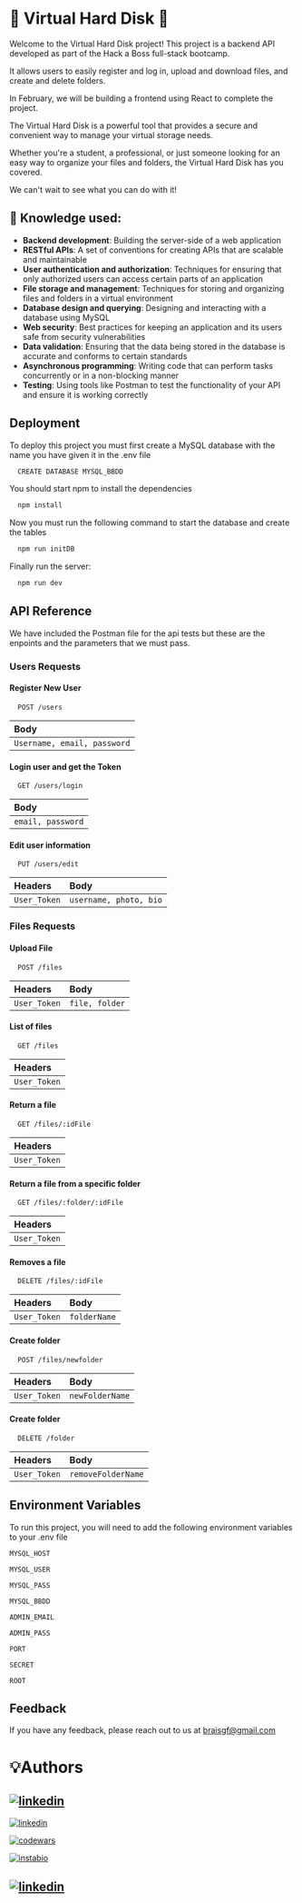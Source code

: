 
# 💾 Virtual Hard Disk 💽

Welcome to the Virtual Hard Disk project! 
This project is a backend API developed as part of the Hack a Boss full-stack bootcamp. 

It allows users to easily register and log in, upload and download files, and create and delete folders. 

In February, we will be building a frontend using React to complete the project. 

The Virtual Hard Disk is a powerful tool that provides a secure and convenient way to manage your virtual storage needs. 

Whether you're a student, a professional, or just someone looking for an easy way to organize your files and folders, the Virtual Hard Disk has you covered. 

We can't wait to see what you can do with it!
## 🧠 Knowledge used:
- **Backend development**: Building the server-side of a web application
- **RESTful APIs**: A set of conventions for creating APIs that are scalable and maintainable
- **User authentication and authorization**: Techniques for ensuring that only authorized users can access certain parts of an application
- **File storage and management**: Techniques for storing and organizing files and folders in a virtual environment
- **Database design and querying**: Designing and interacting with a database using MySQL
- **Web security**: Best practices for keeping an application and its users safe from security vulnerabilities
- **Data validation**: Ensuring that the data being stored in the database is accurate and conforms to certain standards
- **Asynchronous programming**: Writing code that can perform tasks concurrently or in a non-blocking manner
- **Testing**: Using tools like Postman to test the functionality of your API and ensure it is working correctly



## Deployment

To deploy this project you must first create a MySQL database with the name you have given it in the .env file


```bash
  CREATE DATABASE MYSQL_BBDD
```

You should start npm to install the dependencies
```bash
  npm install
```

Now you must run the following command to start the database and create the tables
```bash
  npm run initDB
```
Finally run the server:
```bash
  npm run dev
```


## API Reference
We have included the Postman file for the api tests but these are the enpoints and the parameters that we must pass.
### Users Requests

#### Register New User

```http
  POST /users
```

| Body     |
:----------------------- | 
| `Username, email, password` | 


#### Login user and get the Token

```http
  GET /users/login
```
| Body     |
| :----------------------- | 
| `email, password` | 



#### Edit user information

```http
  PUT /users/edit
```
| Headers | Body     |
| :-------- | :----------------------- | 
| `User_Token` | `username, photo, bio` | 





### Files Requests

#### Upload File

```http
  POST /files
```
| Headers | Body     |
| :-------- | :----------------------- | 
| `User_Token` | `file, folder` | 


#### List of files

```http
  GET /files
```
| Headers |
| :-------- |
| `User_Token` |


#### Return a file

```http
  GET /files/:idFile
```
| Headers |
| :-------- |
| `User_Token` |

#### Return a file from a specific folder

```http
  GET /files/:folder/:idFile
```
| Headers |
| :-------- |
| `User_Token` |


#### Removes a file

```http
  DELETE /files/:idFile
```
| Headers | Body     |
| :-------- | :----------------------- | 
| `User_Token` | `folderName` | 



#### Create folder

```http
  POST /files/newfolder
```
| Headers | Body     |
| :-------- | :----------------------- | 
| `User_Token` | `newFolderName` | 


#### Create folder

```http
  DELETE /folder
```
| Headers | Body     |
| :-------- | :----------------------- | 
| `User_Token` | `removeFolderName` |

## Environment Variables

To run this project, you will need to add the following environment variables to your .env file

`MYSQL_HOST`

`MYSQL_USER`

`MYSQL_PASS`

`MYSQL_BBDD`

`ADMIN_EMAIL`

`ADMIN_PASS`

`PORT`

`SECRET`

`ROOT`



## Feedback

If you have any feedback, please reach out to us at braisgf@gmail.com


# 💡Authors 




## [![linkedin](https://img.shields.io/badge/TheBraisGF-100000?style=for-the-badge&logo=github&logoColor=white)](https://github.com/TheBraisgf)

[![linkedin](https://img.shields.io/badge/linkedin-0A66C2?style=for-the-badge&logo=linkedin&logoColor=white)](https://www.linkedin.com/in/braisgf/)

[![codewars](https://img.shields.io/badge/Codewars-B1361E?style=for-the-badge&logo=Codewars&logoColor=white)](https://www.codewars.com/users/Braisgf)

[![instabio](https://img.shields.io/badge/SOCIAL_MEDIA-FFA500?style=for-the-badge&logo=rss&logoColor=white)](https://instabio.cc/3030409IOuIr3)




## [![linkedin](https://img.shields.io/badge/pabloberu-100000?style=for-the-badge&logo=github&logoColor=white)](https://github.com/PabloBeRui)
